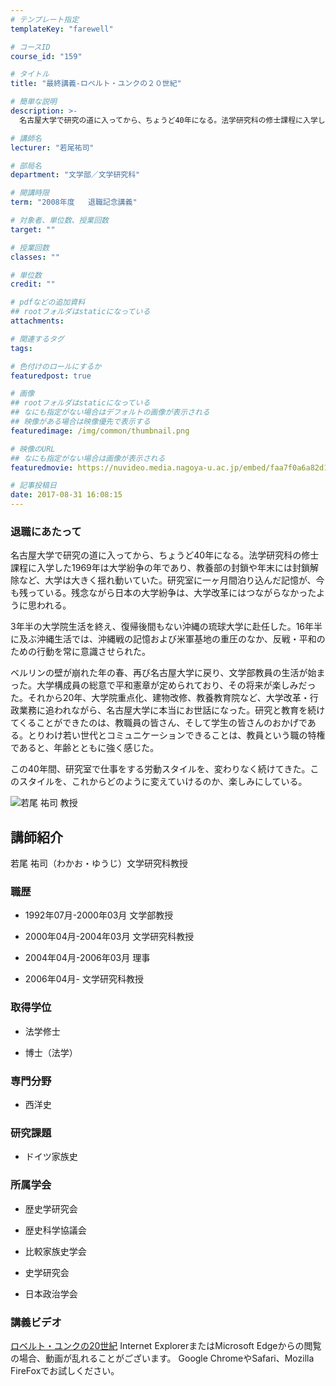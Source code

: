 ```yaml
---
# テンプレート指定
templateKey: "farewell"

# コースID
course_id: "159"

# タイトル
title: "最終講義-ロベルト・ユンクの２０世紀"

# 簡単な説明
description: >-
  名古屋大学で研究の道に入ってから、ちょうど40年になる。法学研究科の修士課程に入学した1969年は大学紛争の年であり、教養部の封鎖や年末には封鎖解除など、大学は大きく揺れ動いていた。研究室に一...

# 講師名
lecturer: "若尾祐司"

# 部局名
department: "文学部／文学研究科"

# 開講時限
term: "2008年度	退職記念講義"

# 対象者、単位数、授業回数
target: ""

# 授業回数
classes: ""

# 単位数
credit: ""

# pdfなどの追加資料
## rootフォルダはstaticになっている
attachments: 

# 関連するタグ
tags:

# 色付けのロールにするか
featuredpost: true

# 画像
## rootフォルダはstaticになっている
## なにも指定がない場合はデフォルトの画像が表示される
## 映像がある場合は映像優先で表示する
featuredimage: /img/common/thumbnail.png

# 映像のURL
## なにも指定がない場合は画像が表示される
featuredmovie: https://nuvideo.media.nagoya-u.ac.jp/embed/faa7f0a6a82d18b84b3e42969612db405d5ec7af

# 記事投稿日
date: 2017-08-31 16:08:15
---
```


### 退職にあたって


名古屋大学で研究の道に入ってから、ちょうど40年になる。法学研究科の修士課程に入学した1969年は大学紛争の年であり、教養部の封鎖や年末には封鎖解除など、大学は大きく揺れ動いていた。研究室に一ヶ月間泊り込んだ記憶が、今も残っている。残念ながら日本の大学紛争は、大学改革にはつながらなかったように思われる。

3年半の大学院生活を終え、復帰後間もない沖縄の琉球大学に赴任した。16年半に及ぶ沖縄生活では、沖縄戦の記憶および米軍基地の重圧のなか、反戦・平和のための行動を常に意識させられた。

ベルリンの壁が崩れた年の春、再び名古屋大学に戻り、文学部教員の生活が始まった。大学構成員の総意で平和憲章が定められており、その将来が楽しみだった。それから20年、大学院重点化、建物改修、教養教育院など、大学改革・行政業務に追われながら、名古屋大学に本当にお世話になった。研究と教育を続けてくることができたのは、教職員の皆さん、そして学生の皆さんのおかげである。とりわけ若い世代とコミュニケーションできることは、教員という職の特権であると、年齢とともに強く感じた。

この40年間、研究室で仕事をする労動スタイルを、変わりなく続けてきた。このスタイルを、これからどのように変えていけるのか、楽しみにしている。


![若尾 祐司 教授](/files/159/wakao.jpg) 

## 講師紹介


若尾 祐司（わかお・ゆうじ）文学研究科教授


### 職歴



* 1992年07月-2000年03月 文学部教授

* 2000年04月-2004年03月 文学研究科教授

* 2004年04月-2006年03月 理事

* 2006年04月- 文学研究科教授


### 取得学位



* 法学修士

* 博士（法学）


### 専門分野



* 西洋史


### 研究課題



* ドイツ家族史


### 所属学会



* 歴史学研究会

* 歴史科学協議会

* 比較家族史学会

* 史学研究会
* 日本政治学会


### 講義ビデオ


[ロベルト・ユンクの20世紀](https://nuvideo.media.nagoya-u.ac.jp/embed/3e78b7e52ff92b5fcdf05cec3d527570c9baf043)
Internet ExplorerまたはMicrosoft Edgeからの閲覧の場合、動画が乱れることがございます。
Google ChromeやSafari、Mozilla FireFoxでお試しください。